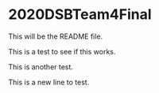 # 2020DSBTeam4Final

This will be the README file. 

This is a test to see if this works. 

This is another test. 

This is a new line to test. 
